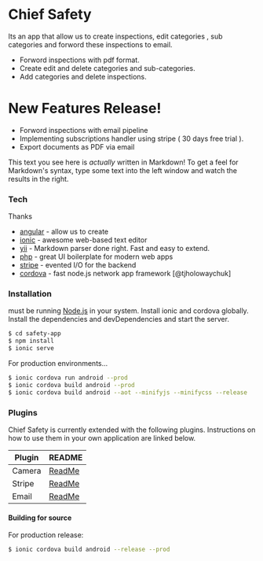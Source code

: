 # Chief Safety
Its an app that allow us to create inspections, edit categories , sub categories and forword these inspections to email. 

  - Forword inspections with pdf format.
  - Create edit and delete categories and sub-categories.
  - Add categories and delete inspections.

# New Features Release!

  - Forword inspections with email pipeline
  - Implementing subscriptions handler using stripe ( 30 days free trial ).
  - Export documents as PDF via email 


This text you see here is *actually* written in Markdown! To get a feel for Markdown's syntax, type some text into the left window and watch the results in the right.

### Tech

Thanks
* [angular] - allow us to create 
* [ionic] - awesome web-based text editor
* [yii] - Markdown parser done right. Fast and easy to extend.
* [php] - great UI boilerplate for modern web apps
* [stripe] - evented I/O for the backend
* [cordova] - fast node.js network app framework [@tjholowaychuk]

### Installation

must be running [Node.js](https://nodejs.org/) in your system. Install ionic and cordova globally.
Install the dependencies and devDependencies and start the server.
```sh
$ cd safety-app
$ npm install 
$ ionic serve
```

For production environments...

```sh
$ ionic cordova run android --prod
$ ionic cordova build android --prod
$ ionic cordova build android --aot --minifyjs --minifycss --release
```

### Plugins
Chief Safety is currently extended with the following plugins. Instructions on how to use them in your own application are linked below.

| Plugin | README |
| ------ | ------ |
| Camera | [ReadMe](https://github.com/apache/cordova-plugin-camera/blob/master/README.md) |
| Stripe | [ReadMe](https://github.com/zyra/cordova-plugin-stripe/blob/master/README.md) |
| Email | [ReadMe](https://github.com/katzer/cordova-plugin-email-composer/blob/master/README.md) |


#### Building for source
For production release:
```sh
$ ionic cordova build android --release --prod
```
   [Angular]: <http://angular.io>
   [Ionic]: <http://ionicframework.com>
   [stripe]: <http://stripe.com>
   [yii]: <https://www.yiiframework.com/>
   [php]: <http://php.net/>
   [cordova]: <https://cordova.apache.org/>
  

